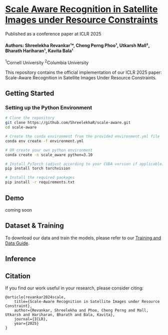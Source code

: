 # [Scale Aware Recognition in Satellite Images under Resource Constraints](https://www.cs.cornell.edu/~revankar/scale_aware)

Published as a conference paper at ICLR 2025

#### Authors: Shreelekha Revankar¹*, Cheng Perng Phoo¹, Utkarsh Mall², Bharath Hariharan¹, Kavita Bala¹
<sup>1</sup>Cornell University
<sup>2</sup>Columbia University

This repository contains the official implementation of our ICLR 2025 paper: Scale-Aware Recognition in Satellite Images Under Resource Constraints.

## Getting Started

### Setting up the Python Environment
```bash
# Clone the repository
git clone https://github.com/ShreelekhaR/scale-aware.git
cd scale-aware

# Create the conda environment from the provided environment.yml file
conda env create -f environment.yml

# OR create your own python environment
conda create -n scale_aware python=3.10

# Install PyTorch (adjust according to your CUDA version if applicable)
pip install torch torchvision

# Install the required packages
pip install -r requirements.txt
```


## Demo
coming soon
<!-- To run a quick demo of our scale-aware recognition system:

```bash
python demo.py --input_image path/to/your/satellite_image.tif --output_dir results/
```

This will process the input satellite image and save the recognition results in the specified output directory. -->

## Dataset & Training
To download our data and train the models, please refer to our [Training and Data Guide](./docs/DATA_TRAINING.md).


## Inference
<!-- To run inference on your own satellite imagery:

1. Prepare your satellite images in jpg format
2. Run the inference script:
   ```bash
   python inference.py --input_dir path/to/images/ --output_dir path/to/results/ --model path/to/pretrained_model.pth
   ```
3. The results will be saved in the output directory with the following files:
   - `predictions.json`: Contains the detected objects with their coordinates and confidence scores
   - `visualization/`: Directory containing visualized results overlaid on the original images -->


## Citation
If you find our work useful in your research, please consider citing:
```
@article{revankar2024scale,
    title={Scale-Aware Recognition in Satellite Images under Resource Constraint},
    author={Revankar, Shreelekha and Phoo, Cheng Perng and Mall, Utkarsh and Hariharan, Bharath and Bala, Kavita},
    journal={ICLR},
    year={2025}
}

```

